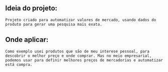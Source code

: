 ## Ideia do projeto:

    Projeto criado para automatizar valores de mercado, usando dados do produto para gerar uma pesquisa mais exata.

## Onde aplicar:

    Como exemplo usei produtos que são de meu interese pessoal, para descobrir o melhor preço e onde comprar. Mas no meio empresarial, podemos usar para definir melhores preços de mercadorias e automatizar está compra.
 
